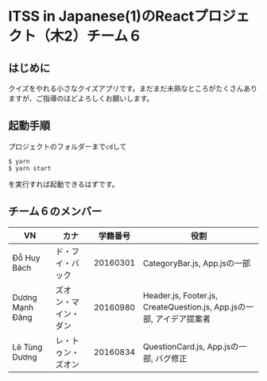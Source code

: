 
# ITSS in Japanese(1)のReactプロジェクト（木2）チーム６
## はじめに
クイズをやれる小さなクイズアプリです。まだまだ未熟なところがたくさんありますが、ご指導のほどよろしくお願いします。
## 起動手順

プロジェクトのフォルダーまで`cd`して
```
$ yarn
$ yarn start
```
を実行すれば起動できるはずです。
## チーム６のメンバー

| VN | カナ | 学籍番号 | 役割 |
| --- | --- | --- | --- |
| Đỗ Huy Bách | ド・フイ・バック | 20160301 | CategoryBar.js, App.jsの一部 |
| Dương Mạnh Đăng | ズオン・マイン・ダン | 20160980 | Header.js, Footer.js, CreateQuestion.js, App.jsの一部, アイデア提案者 |
| Lê Tùng Dương | レ・トゥン・ズオン | 20160834 | QuestionCard.js, App.jsの一部, バグ修正
